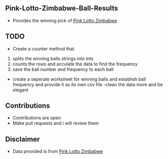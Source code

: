 ## Pink-Lotto-Zimbabwe-Ball-Results
- Provides the winning pick of [Pink Lotto Zimbabwe](https://pinklotto.co.zw)


## TODO
- Create a counter method that
1. splits the winning balls strings into ints
2. counts the rows and acculate the data to find the frequency
3. save the ball number and frequency to each ball

- create a seperate worksheet for winning balls and establish ball frequency and provide it as its own csv file
-clean the data more and be elegant


## Contributions
- Contributions are open
- Make pull requests and i will review them


## Disclaimer
- Data provided is from [Pink Lotto Zimbabwe](https://pinklotto.co.zw)
